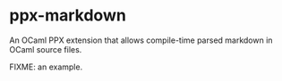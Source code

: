 # ppx-markdown

An OCaml PPX extension that allows compile-time parsed markdown in
OCaml source files.

FIXME: an example.
